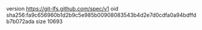version https://git-lfs.github.com/spec/v1
oid sha256:fa9c656960b1d2b9c5e985b00908083543b4d2e7d0cdfa0a94bdffdb7b072ada
size 10693
